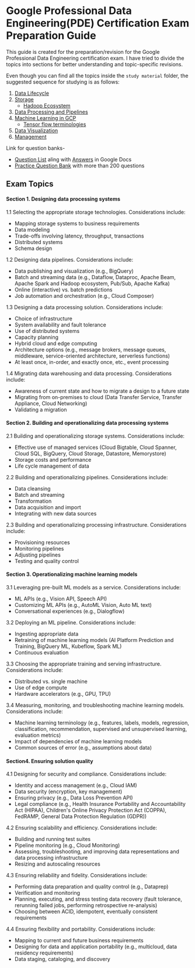 # Google Professional Data Engineering(PDE) Certification Exam Preparation Guide

This guide is created for the preparation/revision for the Google Professional Data Engineering certification exam. 
I have tried to divide the topics into sections for better understanding and topic-specific revisions.

Even though you can find all the topics inside the `study material` folder, the suggested sequence for studying is as follows:
 1. [Data Lifecycle](https://github.com/singhgautam7/GCP-PDE-preparation---GRS/blob/main/study_material/data_lifecycle.md)
 2. [Storage](https://github.com/singhgautam7/GCP-PDE-preparation---GRS/blob/main/study_material/storage.md)
	 - [Hadoop Ecosystem](https://github.com/singhgautam7/GCP-PDE-preparation---GRS/blob/main/study_material/others/hadoop.md)
 3. [Data Processing and Pipelines](https://github.com/singhgautam7/GCP-PDE-preparation---GRS/blob/main/study_material/data_processing_and_pipelines.md)
 4. [Machine Learning in GCP](https://github.com/singhgautam7/GCP-PDE-preparation---GRS/blob/main/study_material/ai_ml.md)
	 - [Tensor flow terminologies](https://github.com/singhgautam7/GCP-PDE-preparation---GRS/blob/main/study_material/others/tensorflow_terminology.md)
 5. [Data Visualization](https://github.com/singhgautam7/GCP-PDE-preparation---GRS/blob/main/study_material/visualization.md)
 6. [Management](https://github.com/singhgautam7/GCP-PDE-preparation---GRS/blob/main/study_material/management.md)

Link for question banks-
 - [Question List](https://docs.google.com/document/d/1Nz5fVYeOEIdoZKHduR473RFv-z9fbHWNZKxmNvmUDkI/edit) aling with [Answers](https://docs.google.com/document/d/1hoMYLQDJsQ5etWUmyjrtOH91pJk2SZSkYJ_n8qEis8o/edit?usp=drivesdk) in Google Docs
 - [Practice Question Bank](https://www.passnexam.com/google/google-data-engineer) with more than 200 questions

## Exam Topics
#### Section 1. Designing data processing systems

1.1 Selecting the appropriate storage technologies. Considerations include:

-   Mapping storage systems to business requirements
-   Data modeling
-   Trade-offs involving latency, throughput, transactions
-   Distributed systems
-   Schema design

1.2 Designing data pipelines. Considerations include:

-   Data publishing and visualization (e.g., BigQuery)
-   Batch and streaming data (e.g., Dataflow, Dataproc, Apache Beam, Apache Spark and Hadoop ecosystem, Pub/Sub, Apache Kafka)
-   Online (interactive) vs. batch predictions
-   Job automation and orchestration (e.g., Cloud Composer)

1.3 Designing a data processing solution. Considerations include:

-   Choice of infrastructure
-   System availability and fault tolerance
-   Use of distributed systems
-   Capacity planning
-   Hybrid cloud and edge computing
-   Architecture options (e.g., message brokers, message queues, middleware, service-oriented architecture, serverless functions)
-   At least once, in-order, and exactly once, etc., event processing

1.4 Migrating data warehousing and data processing. Considerations include:

-   Awareness of current state and how to migrate a design to a future state
-   Migrating from on-premises to cloud (Data Transfer Service, Transfer Appliance, Cloud Networking)
-   Validating a migration

#### Section 2. Building and operationalizing data processing systems

2.1 Building and operationalizing storage systems. Considerations include:

-   Effective use of managed services (Cloud Bigtable, Cloud Spanner, Cloud SQL, BigQuery, Cloud Storage, Datastore, Memorystore)
-   Storage costs and performance
-   Life cycle management of data

2.2 Building and operationalizing pipelines. Considerations include:

-   Data cleansing
-   Batch and streaming
-   Transformation
-   Data acquisition and import
-   Integrating with new data sources

2.3 Building and operationalizing processing infrastructure. Considerations include:

-   Provisioning resources
-   Monitoring pipelines
-   Adjusting pipelines
-   Testing and quality control

#### Section 3. Operationalizing machine learning models

3.1 Leveraging pre-built ML models as a service. Considerations include:

-   ML APIs (e.g., Vision API, Speech API)
-   Customizing ML APIs (e.g., AutoML Vision, Auto ML text)
-   Conversational experiences (e.g., Dialogflow)

3.2 Deploying an ML pipeline. Considerations include:

-   Ingesting appropriate data
-   Retraining of machine learning models (AI Platform Prediction and Training, BigQuery ML, Kubeflow, Spark ML)
-   Continuous evaluation

3.3 Choosing the appropriate training and serving infrastructure. Considerations include:

-   Distributed vs. single machine
-   Use of edge compute
-   Hardware accelerators (e.g., GPU, TPU)

3.4 Measuring, monitoring, and troubleshooting machine learning models. Considerations include:

-   Machine learning terminology (e.g., features, labels, models, regression, classification, recommendation, supervised and unsupervised learning, evaluation metrics)
-   Impact of dependencies of machine learning models
-   Common sources of error (e.g., assumptions about data)

#### Section4. Ensuring solution quality

4.1 Designing for security and compliance. Considerations include:

-   Identity and access management (e.g., Cloud IAM)
-   Data security (encryption, key management)
-   Ensuring privacy (e.g., Data Loss Prevention API)
-   Legal compliance (e.g., Health Insurance Portability and Accountability Act (HIPAA), Children's Online Privacy Protection Act (COPPA), FedRAMP, General Data Protection Regulation (GDPR))

4.2 Ensuring scalability and efficiency. Considerations include:

-   Building and running test suites
-   Pipeline monitoring (e.g., Cloud Monitoring)
-   Assessing, troubleshooting, and improving data representations and data processing infrastructure
-   Resizing and autoscaling resources

4.3 Ensuring reliability and fidelity. Considerations include:

-   Performing data preparation and quality control (e.g., Dataprep)
-   Verification and monitoring
-   Planning, executing, and stress testing data recovery (fault tolerance, rerunning failed jobs, performing retrospective re-analysis)
-   Choosing between ACID, idempotent, eventually consistent requirements

4.4 Ensuring flexibility and portability. Considerations include:

-   Mapping to current and future business requirements
-   Designing for data and application portability (e.g., multicloud, data residency requirements)
-   Data staging, cataloging, and discovery
